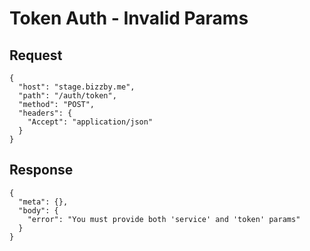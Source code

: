 # Token Auth - Invalid Params

## Request
```
{
  "host": "stage.bizzby.me",
  "path": "/auth/token",
  "method": "POST",
  "headers": {
    "Accept": "application/json"
  }
}
```

## Response
```
{
  "meta": {},
  "body": {
    "error": "You must provide both 'service' and 'token' params"
  }
}
```

